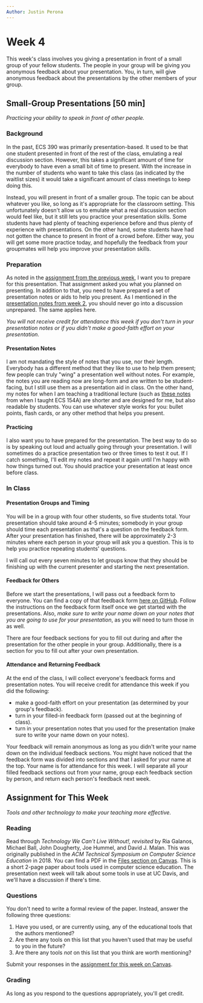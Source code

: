 ```yaml
---
Author: Justin Perona
---
```


# Week 4

This week's class involves you giving a presentation in front of a small group of your fellow students.
The people in your group will be giving you anonymous feedback about your presentation.
You, in turn, will give anonymous feedback about the presentations by the other members of your group.

## Small-Group Presentations [50 min]

*Practicing your ability to speak in front of other people.*

### Background

In the past, ECS 390 was primarily presentation-based.
It used to be that one student presented in front of the rest of the class, emulating a real discussion section.
However, this takes a significant amount of time for everybody to have even a small bit of time to present.
With the increase in the number of students who want to take this class (as indicated by the waitlist sizes) it would take a significant amount of class meetings to keep doing this.

Instead, you will present in front of a smaller group.
The topic can be about whatever you like, so long as it's appropriate for the classroom setting.
This unfortunately doesn't allow us to emulate what a real discussion section would feel like, but it still lets you practice your presentation skills.
Some students have had plenty of teaching experience before and thus plenty of experience with presentations.
On the other hand, some students have had not gotten the chance to present in front of a crowd before.
Either way, you will get some more practice today, and hopefully the feedback from your groupmates will help you improve your presentation skills.

### Preparation

As noted in the [assignment from the previous week](https://canvas.ucdavis.edu/courses/369850/assignments/372348), I want you to prepare for this presentation.
That assignment asked you what you planned on presenting.
In addition to that, you need to have prepared a set of presentation notes or aids to help you present.
As I mentioned in the [presentation notes from week 2](../notes/teaching-guidelines-responsibilities.pdf), you should never go into a discussion unprepared.
The same applies here.

*You will not receive credit for attendance this week if you don't turn in your presentation notes or if you didn't make a good-faith effort on your presentation.*

#### Presentation Notes

I am not mandating the style of notes that you use, nor their length.
Everybody has a different method that they like to use to help them present; few people can truly "wing" a presentation well without notes.
For example, the notes you are reading now are long-form and are written to be student-facing, but I still use them as a presentation aid in class.
On the other hand, my notes for when I am teaching a traditional lecture (such as [these notes](https://github.com/jlperona-teaching/ecs154a-ssii18/blob/master/notes/1.14.pdf) from when I taught ECS 154A) are shorter and are designed for me, but also readable by students.
You can use whatever style works for you: bullet points, flash cards, or any other method that helps you present.

#### Practicing

I also want you to have prepared for the presentation.
The best way to do so is by speaking out loud and actually going through your presentation.
I will sometimes do a practice presentation two or three times to test it out.
If I catch something, I'll edit my notes and repeat it again until I'm happy with how things turned out.
You should practice your presentation at least once before class.

### In Class

#### Presentation Groups and Timing

You will be in a group with four other students, so five students total.
Your presentation should take around 4-5 minutes; somebody in your group should time each presentation as that's a question on the feedback form.
After your presentation has finished, there will be approximately 2-3 minutes where each person in your group will ask you a question.
This is to help you practice repeating students' questions.

I will call out every seven minutes to let groups know that they should be finishing up with the current presenter and starting the next presentation.

#### Feedback for Others

Before we start the presentations, I will pass out a feedback form to everyone.
You can find a copy of that feedback form [here on GitHub](../notes/presentation-feedback.pdf).
Follow the instructions on the feedback form itself once we get started with the presentations.
Also, *make sure to write your name down on your notes that you are going to use for your presentation*, as you will need to turn those in as well.

There are four feedback sections for you to fill out during and after the presentation for the other people in your group.
Additionally, there is a section for you to fill out after your own presentation.

#### Attendance and Returning Feedback

At the end of the class, I will collect everyone's feedback forms and presentation notes.
You will receive credit for attendance this week if you did the following:

* make a good-faith effort on your presentation (as determined by your group's feedback).
* turn in your filled-in feedback form (passed out at the beginning of class).
* turn in your presentation notes that you used for the presentation (make sure to write your name down on your notes).

Your feedback will remain anonymous as long as you didn't write your name down on the individual feedback sections.
You might have noticed that the feedback form was divided into sections and that I asked for your name at the top.
Your name is for attendance for this week.
I will separate all your filled feedback sections out from your name, group each feedback section by person, and return each person's feedback next week.

## Assignment for This Week

*Tools and other technology to make your teaching more effective.*

### Reading

Read through *Technology We Can't Live Without!, revisited* by Ria Galanos, Michael Ball, John Dougherty, Joe Hummel, and David J. Malan.
This was originally published in the *ACM Technical Symposium on Computer Science Education* in 2018.
You can find a PDF in the [Files section on Canvas](https://canvas.ucdavis.edu/files/6661077/download?download_frd=1).
This is a short 2-page paper about tools used in computer science education.
The presentation next week will talk about some tools in use at UC Davis, and we'll have a discussion if there's time.

### Questions

You don't need to write a formal review of the paper.
Instead, answer the following three questions:

1. Have you used, or are currently using, any of the educational tools that the authors mentioned?
2. Are there any tools on this list that you haven't used that may be useful to you in the future?
3. Are there any tools *not* on this list that you think are worth mentioning?

Submit your responses in the [assignment for this week on Canvas](https://canvas.ucdavis.edu/courses/356010/assignments/310492).

### Grading

As long as you respond to the questions appropriately, you'll get credit.
